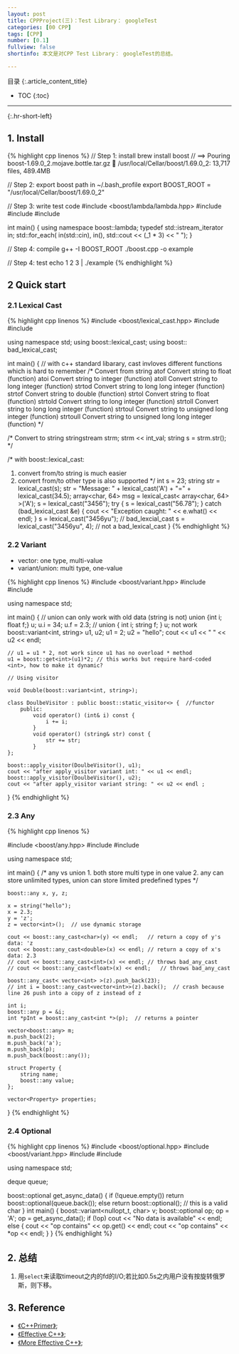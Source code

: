 ```yaml
---
layout: post
title: CPPProject(三)：Test Library： googleTest
categories: [00 CPP]
tags: [CPP]
number: [0.1]
fullview: false
shortinfo: 本文是对CPP Test Library： googleTest的总结。

---
```

目录
{:.article_content_title}


* TOC
{:toc}

---
{:.hr-short-left}

## 1. Install

{% highlight cpp linenos %}
// Step 1: install
brew install boost
// ==> Pouring boost-1.69.0_2.mojave.bottle.tar.gz
🍺  /usr/local/Cellar/boost/1.69.0_2: 13,717 files, 489.4MB

// Step 2: export boost path in ~/.bash_profile
export BOOST_ROOT = "/usr/local/Cellar/boost/1.69.0_2"

// Step 3: write test code
#include <boost/lambda/lambda.hpp>
#include <iostream>
#include <iterator>
#include <algorithm>

int main()
{
    using namespace boost::lambda;
    typedef std::istream_iterator<int> in;
    std::for_each(
        in(std::cin), in(), std::cout << (_1 * 3) << " ");
}

// Step 4: compile
g++ -I BOOST_ROOT ./boost.cpp -o example

// Step 4: test
echo 1 2 3 | ./example
{% endhighlight %}

## 2 Quick start

### 2.1 Lexical Cast


{% highlight cpp linenos %}
#include <boost/lexical_cast.hpp>
#include <iostream>
#include <string>

using namespace std;
using boost::lexical_cast;
using boost:: bad_lexical_cast;

int main()
{
    // with c++ standard libarary, cast invloves different functions which is hard to remember
    /*  Convert from string
    atof        Convert string to float (function)
    atoi        Convert string to integer (function)
    atoll       Convert string to long integer (function)
    strtod      Convert string to long long integer (function)
    strtof      Convert string to double (function)
    strtol      Convert string to float (function)
    strtold     Convert string to long integer (function)
    strtoll     Convert string to long long integer (function)
    strtoul     Convert string to unsigned long integer (function)
    strtoull    Convert string to unsigned long long integer (function)
    */

   /* Convert to string
   stringstream strm;
   strm << int_val;
   string s = strm.str();
   */

/*  with boost::lexical_cast:
1. convert from/to string is much easier
2. convert from/to other type is also supported
*/
    int s = 23;
    string str = lexical_cast<string>(s);
    str = "Message: " + lexical_cast<string>('A') + "=" + lexical_cast<string>(34.5);
    array<char, 64> msg = lexical_cast< array<char, 64> >('A');
    s = lexical_cast<int>("3456");
    try {
        s = lexical_cast<int>("56.78");
    } catch (bad_lexical_cast &e) {
        cout << "Exception caught: " << e.what() << endl;
    }
    s = lexical_cast<int>("3456yu"); // bad_lexcial_cast
    s = lexical_cast<int>("3456yu", 4);  // not a bad_lexical_cast
}
{% endhighlight %}


### 2.2 Variant

- vector: one type, multi-value
- variant/union: multi type, one-value

{% highlight cpp linenos %}
#include <boost/variant.hpp>
#include <iostream>
#include <string>

using namespace std;

int main()
{
	// union can only work with old data (string is not)
	union {int i; float f;} u;
	u.i = 34;
	u.f = 2.3;
	// union { int i; string f; } u; not work
	boost::variant<int, string> u1, u2;
	u1 = 2;
	u2 = "hello";
	cout << u1 << " " << u2 << endl;

	// u1 = u1 * 2, not work since u1 has no overload * method
	u1 = boost::get<int>(u1)*2; // this works but require hard-coded <int>, how to make it dynamic?

	// Using visitor

	void Double(boost::variant<int, string>);

	class DoulbeVisitor : public boost::static_visitor<> {	//functor
		public:
			void operator() (int& i) const {
				i += i;
			}
			void operator() (string& str) const {
				str += str;
			}
	};

	boost::apply_visitor(DoulbeVisitor(), u1);
	cout << "after apply_visitor variant int: " << u1 << endl;
	boost::apply_visitor(DoulbeVisitor(), u2);
	cout << "after apply_visitor variant string: " << u2 << endl ;
}
{% endhighlight %}

### 2.3 Any

{% highlight cpp linenos %}

#include <boost/any.hpp>
#include <iostream>
#include <string>

using namespace std;

int main()
{
	/* any vs union
	1. both store multi type in one value
	2. any can store unlimited types, union can store limited predefined types
	*/

	boost::any x, y, z;

	x = string("hello");
	x = 2.3;
	y = 'z';
	z = vector<int>();	// use dynamic storage

	cout << boost::any_cast<char>(y) << endl;	// return a copy of y's data: 'z
	cout << boost::any_cast<double>(x) << endl;	// return a copy of x's data: 2.3
 	// cout << boost::any_cast<int>(x) << endl;	// throws bad_any_cast
	// cout << boost::any_cast<float>(x) << endl;	// throws bad_any_cast

	boost::any_cast< vector<int> >(z).push_back(23);
	// int i = boost::any_cast<vector<int>>(z).back();	// crash because line 26 push into a copy of z instead of z

	int i;
	boost::any p = &i;
	int *pInt = boost::any_cast<int *>(p); 	// returns a pointer

	vector<boost::any> m;
	m.push_back(2);
	m.push_back('a');
	m.push_back(p);
	m.push_back(boost::any());

	struct Property {
		string name;
		boost::any value;
	};

	vector<Property> properties;
}
{% endhighlight %}

### 2.4 Optional

{% highlight cpp linenos %}
#include <boost/optional.hpp>
#include <boost/variant.hpp>
#include <iostream>
#include <string>

using namespace std;

deque<char> queue;

boost::optional<char> get_async_data() {
	if (!queue.empty())
		return boost::optional<char>(queue.back());
	else
		return boost::optional<char>(); // this is a valid char
}
int main()
{
	boost::variant<nullopt_t, char> v;
	boost::optional<char> op;
	op = 'A';
	op = get_async_data();
	if (!op) cout << "No data is available" << endl;
	else {
		cout << "op contains" << op.get() << endl;
		cout << "op contains" << *op << endl;
	}
}
{% endhighlight %}


## 2. 总结 ##

1. 用`select`来读取timeout之内的fd的I/O;若比如0.5s之内用户没有按旋转俄罗斯，则下移。


## 3. Reference ##

- [《C++Primer》](https://book.douban.com/subject/24089577/);
- [《Effective C++》](https://book.douban.com/subject/1842426/);
- [《More Effective C++》](https://book.douban.com/subject/1457891/);


